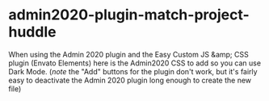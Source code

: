 # admin2020-plugin-match-project-huddle
When using the Admin 2020 plugin and the Easy Custom JS &amp;amp; CSS plugin (Envato Elements) here is the Admin2020 CSS to add so you can use Dark Mode. (*note* the "Add" buttons for the plugin don't work, but it's fairly easy to deactivate the Admin 2020 plugin long enough to create the new file)
